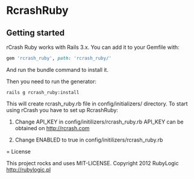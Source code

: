 RcrashRuby
====================

Getting started
---------------------

rCrash Ruby works with Rails 3.x. You can add it to your Gemfile with:

```ruby
gem 'rcrash_ruby', path: 'rcrash_ruby/'
```

And run the bundle command to install it.

Then you need to run the generator:

```console
rails g rcrash_ruby:install
```

This will create rcrash_ruby.rb file in config/initializers/ directory. To start using rCrash you have to set up RcrashRuby:

1. Change API_KEY in config/initilizers/rcrash_ruby.rb
   API_KEY can be obtained on http://rcrash.com

2. Change ENABLED to true in config/initilizers/rcrash_ruby.rb

= License

This project rocks and uses MIT-LICENSE. Copyright 2012 RubyLogic http://rubylogic.pl
